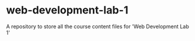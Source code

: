 # web-development-lab-1
A repository to store all the course content files for 'Web Development Lab 1'
